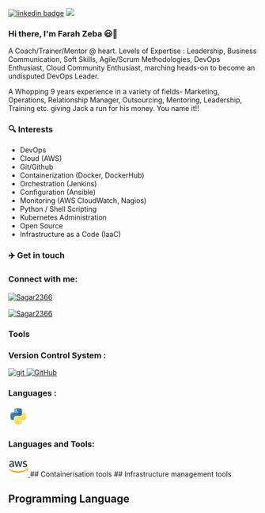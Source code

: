 



[![linkedin badge](https://img.shields.io/badge/LinkedIn-0077B5?style=for-the-badge&logo=linkedin&logoColor=white)](https://www.linkedin.com/in/sagar-utekar/)
![](https://komarev.com/ghpvc/?username=Sagar2366&color=green&style=for-the-badge)

### Hi there, I'm Farah Zeba 😃👋

A Coach/Trainer/Mentor @ heart. Levels of Expertise : Leadership, Business Communication, Soft Skills, Agile/Scrum Methodologies, DevOps Enthusiast, Cloud Community Enthusiast, marching heads-on to become an undisputed DevOps Leader. 

A Whopping 9 years experience in a variety of fields- Marketing, Operations, Relationship Manager, Outsourcing, Mentoring, Leadership, Training etc. giving Jack a run for his money. You name it!! 


### 🔍 Interests

* DevOps
* Cloud (AWS)
* Git/Github
* Containerization (Docker, DockerHub)
* Orchestration (Jenkins)
* Configuration (Ansible)
* Monitoring (AWS CloudWatch, Nagios)
* Python / Shell Scripting
* Kubernetes Administration 
* Open Source
* Infrastructure as a Code (IaaC)


### ✈️ Get in touch

<h3 align="left">Connect with me:</h3>
<p align="left">
<a href="https://www.linkedin.com/in/farah-zeba-b0b4b0260/" target="blank"><img align="center" src="https://raw.githubusercontent.com/rahuldkjain/github-profile-readme-generator/master/src/images/icons/Social/linked-in-alt.svg" alt="Sagar2366" height="30" width="40" /></a>




<a href="https://twitter.com/me_sagar_utekar" target="blank"><img align="center" src="https://raw.githubusercontent.com/rahuldkjain/github-profile-readme-generator/master/src/images/icons/Social/twitter.svg" alt="Sagar2366" height="30" width="40" /></a>




### Tools 

<h3 align="left">Version Control System :</h3>

<a href="https://git-scm.com/" target="_blank" rel="noreferrer"> <img src="https://www.vectorlogo.zone/logos/git-scm/git-scm-icon.svg" alt="git" width="40" height="40"/> </a>  <a href="https://github.com/" target="_blank" rel="noreferrer"> <img src="https://github.githubassets.com/images/modules/logos_page/GitHub-Mark.png" alt="GitHub" width="40" height="40"/> </a>

<h3 align="left">Languages :</h3>
<a href="https://www.python.org" target="_blank" rel="noreferrer"> <img src="https://raw.githubusercontent.com/devicons/devicon/master/icons/python/python-original.svg" alt="python" width="40" height="40"/> </a> 



<h3 align="left">Languages and Tools:</h3>
<p align="left"> <a href="https://aws.amazon.com" target="_blank" rel="noreferrer"> <img src="https://raw.githubusercontent.com/devicons/devicon/master/icons/amazonwebservices/amazonwebservices-original-wordmark.svg" alt="aws" width="40" height="40"/> </a>
## Containerisation tools
## Infrastructure management tools

## Programming Language


